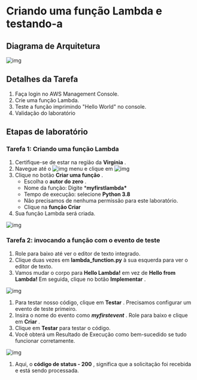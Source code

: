 # Criando uma função Lambda e testando-a

## Diagrama de Arquitetura

![img](https://play.whizlabs.com/frontend/web/media/2020/07/14/task_id_148_creating_a_lambda_function_and_testing_it.png)

## Detalhes da Tarefa

1. Faça login no AWS Management Console.
2. Crie uma função Lambda.
3. Teste a função imprimindo "Hello World" no console.
4. Validação do laboratório

## Etapas de laboratório

### Tarefa 1: Criando uma função Lambda

1. Certifique-se de estar na região da **Virgínia** .
2. Navegue até o  ![img](https://play.whizlabs.com/frontend/web/media/2020/02/19/image12_14_44.png) menu e clique em ![img](https://play.whizlabs.com/frontend/web/media/2020/02/19/image11_14_59.png)
3. Clique no botão **Criar uma função** .
   - Escolha o **autor do zero** .
   - Nome da função: Digite ***myfirstlambda\***
   - Tempo de execução: selecione **Python 3.8**
   - Não precisamos de nenhuma permissão para este laboratório.
   - Clique na **função Criar**
4. Sua função Lambda será criada.

![img](https://play.whizlabs.com/frontend/web/media/2020/02/19/image9_16_25.png)

### Tarefa 2: invocando a função com o evento de teste

1. Role para baixo até ver o editor de texto integrado.
2. Clique duas vezes em **lambda_function.py** à sua esquerda para ver o editor de texto.
3. Vamos mudar o corpo para **Hello Lambda!** em vez de **Hello from Lambda!** Em seguida, clique no botão **Implementar** . 

![img](https://play.whizlabs.com/frontend/web/media/2021/04/28/lambda_ss_3.png)

1. Para testar nosso código, clique em **Testar** . Precisamos configurar um evento de teste primeiro.
2. Insira o nome do evento como ***myfirstevent*** . Role para baixo e clique em **Criar** .
3. Clique em **Testar** para testar o código.
4. Você obterá um Resultado de Execução como bem-sucedido se tudo funcionar corretamente.

![img](https://play.whizlabs.com/frontend/web/media/2021/04/28/lambda_lab_screenshot_12_06.png)

1. Aqui, o **código de status - 200** , significa que a solicitação foi recebida e está sendo processada.